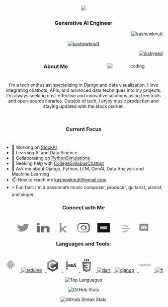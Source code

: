 <h1 align="center">
    <img src="https://readme-typing-svg.herokuapp.com/?font=Rightous&size=35&center=true&vCenter=true&width=600&height=70&duration=4500&lines=Hoohaa!+👋,+I'm+Rajat+Disawal!" />
</h1>
<h3 align="center">Generative AI Engineer</h3>


<p align="right"> <img src="https://komarev.com/ghpvc/?username=kashewknutt&label=Profile%20views&color=0e75b6&style=flat" alt="kashewknutt" /> </p>

<p align="center"> <a href="https://github.com/ryo-ma/github-profile-trophy"><img src="https://github-profile-trophy.vercel.app/?username=kashewknutt" alt="kashewknutt" /></a> </p>

<p align="right"> <a href="https://twitter.com/diskyped" target="blank"><img src="https://img.shields.io/twitter/follow/diskyped?logo=twitter&style=for-the-badge" alt="diskyped" /></a> </p>

<div align="center">
<img align="right" alt="coding" width="35%" src="https://github.com/kashewknutt/kashewknutt/blob/main/HelloWorld.gif">
<h3 align="center">About Me</h3>
<h1></h1>
<p align="center">I'm a tech enthusiast specializing in Django and data visualization. I love integrating chatbots, APIs, and advanced data techniques into my projects. I'm always seeking cost-effective and innovative solutions using free tools and open-source libraries. Outside of tech, I enjoy music production and staying updated with the stock market.</p>
<br>
</div>
<h3 align="center">Current Focus</h3>
<h1></h1>
<ul align="left">
    <li>🔭 Working on <a href="https://github.com/kashewknutt/StockAI">StockAI</a></li>
    <li>🌱 Learning AI and Data Science</li>
    <li>👯 Collaborating on <a href="https://github.com/kashewknutt/understandingSimulations">PythonSimulations</a></li>
    <li>🤝 Seeking help with <a href="https://github.com/kashewknutt/VESITCourseGPT">CollegeSyllabusChatbot</a></li>
    <li>💬 Ask me about Django, Python, LLM, GenAI, Data Analysis and Machine Learning</li>
    <li>📫 How to reach me <a href="mailto:kashewknutt@gmail.com">kashewknutt@gmail.com</a></li>
    <li>⚡ Fun fact: I'm a passionate music composer, producer, guitarist, pianist, and singer.</li>
    <!--
    <li>📄 Know about my experiences [publicresume.com](publicresume.com)</li>
    <li>📝 I regularly write articles on [futureblog.com](futureblog.com)</li>
    <li>👨‍💻 All of my projects are available at [temporarylink.com](temporarylink.com)</li>
    -->
</ul>

<h3 align="center">Connect with Me</h3>
<h1></h1>

<p align="center">
    <a href="https://twitter.com/diskyped" target="_blank"><img src="https://raw.githubusercontent.com/kashewknutt/kashewknutt/main/icons/twitter.svg" alt="diskyped" height="30" width="40" style="margin: 0 10px; filter: grayscale(100%); transition: filter 0.3s ease-in-out;" onmouseover="this.style.filter='none'" onmouseout="this.style.filter='grayscale(100%)'"/></a>
    <a href="https://linkedin.com/in/rajat-disawal-b1a805215" target="_blank"><img src="https://raw.githubusercontent.com/kashewknutt/kashewknutt/main/icons/linked-in-alt.svg" alt="rajat-disawal-b1a805215" height="30" width="40" style="margin: 0 10px; filter: grayscale(100%); transition: filter 0.3s ease-in-out;" onmouseover="this.style.filter='none'" onmouseout="this.style.filter='grayscale(100%)'"/></a>
    <a href="https://kaggle.com/kashewknutt" target="_blank"><img src="https://raw.githubusercontent.com/kashewknutt/kashewknutt/main/icons/kaggle.svg" alt="kashewknutt" height="30" width="40" style="margin: 0 10px; filter: grayscale(100%); transition: filter 0.3s ease-in-out;" onmouseover="this.style.filter='none'" onmouseout="this.style.filter='grayscale(100%)'"/></a>
    <a href="https://instagram.com/rajatdisawal" target="_blank"><img src="https://raw.githubusercontent.com/kashewknutt/kashewknutt/main/icons/instagram.svg" alt="rajatdisawal" height="30" width="40" style="margin: 0 10px; filter: grayscale(100%); transition: filter 0.3s ease-in-out;" onmouseover="this.style.filter='none'" onmouseout="this.style.filter='grayscale(100%)'"/></a>
    <a href="https://www.hackerrank.com/kashewknutt" target="_blank"><img src="https://raw.githubusercontent.com/kashewknutt/kashewknutt/main/icons/hackerrank.svg" alt="kashewknutt" height="30" width="40" style="margin: 0 10px; filter: grayscale(100%); transition: filter 0.3s ease-in-out;" onmouseover="this.style.filter='none'" onmouseout="this.style.filter='grayscale(100%)'"/></a>
    <a href="https://www.leetcode.com/kashewknutt" target="_blank"><img src="https://raw.githubusercontent.com/kashewknutt/kashewknutt/main/icons/leet-code.svg" alt="kashewknutt" height="30" width="40" style="margin: 0 10px; filter: grayscale(100%); transition: filter 0.3s ease-in-out;" onmouseover="this.style.filter='none'" onmouseout="this.style.filter='grayscale(100%)'"/></a>
    <a href="https://discord.gg/VaU2qNyJ" target="_blank"><img src="https://raw.githubusercontent.com/kashewknutt/kashewknutt/main/icons/discord.svg" alt="VaU2qNyJ" height="30" width="40" style="margin: 0 10px; filter: grayscale(100%); transition: filter 0.3s ease-in-out;" onmouseover="this.style.filter='none'" onmouseout="this.style.filter='grayscale(100%)'"/></a>
</p>

<h3 align="center">Languages and Tools:</h3>
<h1></h1>

<div align="center" style="overflow-x: auto; white-space: nowrap;">
    <a href="https://developer.android.com" target="_blank" rel="noreferrer">
        <img src="https://raw.githubusercontent.com/devicons/devicon/master/icons/android/android-original-wordmark.svg" alt="android" width="40" height="40"
            style="margin-right: 10px; filter: grayscale(100%); transition: filter 0.3s ease-in-out;" onmouseover="this.style.filter='none'"
            onmouseout="this.style.filter='grayscale(100%)'"/>
    </a>
    <a href="https://www.arduino.cc/" target="_blank" rel="noreferrer">
        <img src="https://cdn.worldvectorlogo.com/logos/arduino-1.svg" alt="arduino" width="40" height="40"
            style="margin-right: 10px; filter: grayscale(100%); transition: filter 0.3s ease-in-out;" onmouseover="this.style.filter='none'"
            onmouseout="this.style.filter='grayscale(100%)'"/>
    </a>
    <a href="https://www.cprogramming.com/" target="_blank" rel="noreferrer">
        <img src="https://raw.githubusercontent.com/devicons/devicon/master/icons/c/c-original.svg" alt="c" width="40" height="40"
            style="margin-right: 10px; filter: grayscale(100%); transition: filter 0.3s ease-in-out;" onmouseover="this.style.filter='none'"
            onmouseout="this.style.filter='grayscale(100%)'"/>
    </a>
    <a href="https://canvasjs.com" target="_blank" rel="noreferrer">
        <img src="https://raw.githubusercontent.com/Hardik0307/Hardik0307/master/assets/canvasjs-charts.svg" alt="canvasjs" width="40" height="40"
            style="margin-right: 10px; filter: grayscale(100%); transition: filter 0.3s ease-in-out;" onmouseover="this.style.filter='none'"
            onmouseout="this.style.filter='grayscale(100%)'"/>
    </a>
    <a href="https://www.w3schools.com/css/" target="_blank" rel="noreferrer">
        <img src="https://raw.githubusercontent.com/devicons/devicon/master/icons/css3/css3-original-wordmark.svg" alt="css3" width="40" height="40"
            style="margin-right: 10px; filter: grayscale(100%); transition: filter 0.3s ease-in-out;" onmouseover="this.style.filter='none'"
            onmouseout="this.style.filter='grayscale(100%)'"/>
    </a>
    <a href="https://dart.dev" target="_blank" rel="noreferrer">
        <img src="https://www.vectorlogo.zone/logos/dartlang/dartlang-icon.svg" alt="dart" width="40" height="40"
            style="margin-right: 10px; filter: grayscale(100%); transition: filter 0.3s ease-in-out;" onmouseover="this.style.filter='none'"
            onmouseout="this.style.filter='grayscale(100%)'"/>
    </a>
    <a href="https://www.djangoproject.com/" target="_blank" rel="noreferrer">
        <img src="https://cdn.worldvectorlogo.com/logos/django.svg" alt="django" width="40" height="40"
            style="margin-right: 10px; filter: grayscale(100%); transition: filter 0.3s ease-in-out;" onmouseover="this.style.filter='none'"
            onmouseout="this.style.filter='grayscale(100%)'"/>
    </a>
    <a href="https://expressjs.com" target="_blank" rel="noreferrer">
        <img src="https://raw.githubusercontent.com/devicons/devicon/master/icons/express/express-original-wordmark.svg" alt="express" width="40" height="40"
            style="margin-right: 10px; filter: grayscale(100%); transition: filter 0.3s ease-in-out;" onmouseover="this.style.filter='none'"
            onmouseout="this.style.filter='grayscale(100%)'"/>
    </a>
    <a href="https://www.figma.com/" target="_blank" rel="noreferrer">
        <img src="https://www.vectorlogo.zone/logos/figma/figma-icon.svg" alt="figma" width="40" height="40"
            style="margin-right: 10px; filter: grayscale(100%); transition: filter 0.3s ease-in-out;" onmouseover="this.style.filter='none'"
            onmouseout="this.style.filter='grayscale(100%)'"/>
    </a>
    <a href="https://firebase.google.com/" target="_blank" rel="noreferrer">
        <img src="https://www.vectorlogo.zone/logos/firebase/firebase-icon.svg" alt="firebase" width="40" height="40"
            style="margin-right: 10px; filter: grayscale(100%); transition: filter 0.3s ease-in-out;" onmouseover="this.style.filter='none'"
            onmouseout="this.style.filter='grayscale(100%)'"/>
    </a>
    <a href="https://flask.palletsprojects.com/" target="_blank" rel="noreferrer">
        <img src="https://www.vectorlogo.zone/logos/pocoo_flask/pocoo_flask-icon.svg" alt="flask" width="40" height="40"
            style="margin-right: 10px; filter: grayscale(100%); transition: filter 0.3s ease-in-out;" onmouseover="this.style.filter='none'"
            onmouseout="this.style.filter='grayscale(100%)'"/>
    </a>
    <a href="https://flutter.dev" target="_blank" rel="noreferrer">
        <img src="https://www.vectorlogo.zone/logos/flutterio/flutterio-icon.svg" alt="flutter" width="40" height="40"
            style="margin-right: 10px; filter: grayscale(100%); transition: filter 0.3s ease-in-out;" onmouseover="this.style.filter='none'"
            onmouseout="this.style.filter='grayscale(100%)'"/>
    </a>
    <a href="https://git-scm.com/" target="_blank" rel="noreferrer">
        <img src="https://www.vectorlogo.zone/logos/git-scm/git-scm-icon.svg" alt="git" width="40" height="40"
            style="margin-right: 10px; filter: grayscale(100%); transition: filter 0.3s ease-in-out;" onmouseover="this.style.filter='none'"
            onmouseout="this.style.filter='grayscale(100%)'"/>
    </a>
    <a href="https://heroku.com" target="_blank" rel="noreferrer">
        <img src="https://www.vectorlogo.zone/logos/heroku/heroku-icon.svg" alt="heroku" width="40" height="40"
            style="margin-right: 10px; filter: grayscale(100%); transition: filter 0.3s ease-in-out;" onmouseover="this.style.filter='none'"
            onmouseout="this.style.filter='grayscale(100%)'"/>
    </a>
    <a href="https://www.w3.org/html/" target="_blank" rel="noreferrer">
        <img src="https://raw.githubusercontent.com/devicons/devicon/master/icons/html5/html5-original-wordmark.svg" alt="html5" width="40" height="40"
            style="margin-right: 10px; filter: grayscale(100%); transition: filter 0.3s ease-in-out;" onmouseover="this.style.filter='none'"
            onmouseout="this.style.filter='grayscale(100%)'"/>
    </a>
    <a href="https://www.java.com" target="_blank" rel="noreferrer">
        <img src="https://raw.githubusercontent.com/devicons/devicon/master/icons/java/java-original.svg" alt="java" width="40" height="40"
            style="margin-right: 10px; filter: grayscale(100%); transition: filter 0.3s ease-in-out;" onmouseover="this.style.filter='none'"
            onmouseout="this.style.filter='grayscale(100%)'"/>
    </a>
    <a href="https://developer.mozilla.org/en-US/docs/Web/JavaScript" target="_blank" rel="noreferrer">
        <img src="https://raw.githubusercontent.com/devicons/devicon/master/icons/javascript/javascript-original.svg" alt="javascript" width="40" height="40"
            style="margin-right: 10px; filter: grayscale(100%); transition: filter 0.3s ease-in-out;" onmouseover="this.style.filter='none'"
            onmouseout="this.style.filter='grayscale(100%)'"/>
    </a>
    <a href="https://kotlinlang.org" target="_blank" rel="noreferrer">
        <img src="https://www.vectorlogo.zone/logos/kotlinlang/kotlinlang-icon.svg" alt="kotlin" width="40" height="40"
            style="margin-right: 10px; filter: grayscale(100%); transition: filter 0.3s ease-in-out;" onmouseover="this.style.filter='none'"
            onmouseout="this.style.filter='grayscale(100%)'"/>
    </a>
    <a href="https://www.linux.org/" target="_blank" rel="noreferrer">
        <img src="https://raw.githubusercontent.com/devicons/devicon/master/icons/linux/linux-original.svg" alt="linux" width="40" height="40"
            style="margin-right: 10px; filter: grayscale(100%); transition: filter 0.3s ease-in-out;" onmouseover="this.style.filter='none'"
            onmouseout="this.style.filter='grayscale(100%)'"/>
    </a>
    <a href="https://www.mathworks.com/" target="_blank" rel="noreferrer">
        <img src="https://upload.wikimedia.org/wikipedia/commons/2/21/Matlab_Logo.png" alt="matlab" width="40" height="40"
            style="margin-right: 10px; filter: grayscale(100%); transition: filter 0.3s ease-in-out;" onmouseover="this.style.filter='none'"
            onmouseout="this.style.filter='grayscale(100%)'"/>
    </a>
    <a href="https://www.mongodb.com/" target="_blank" rel="noreferrer">
        <img src="https://raw.githubusercontent.com/devicons/devicon/master/icons/mongodb/mongodb-original-wordmark.svg" alt="mongodb" width="40" height="40"
            style="margin-right: 10px; filter: grayscale(100%); transition: filter 0.3s ease-in-out;" onmouseover="this.style.filter='none'"
            onmouseout="this.style.filter='grayscale(100%)'"/>
    </a>
    <a href="https://www.microsoft.com/en-us/sql-server" target="_blank" rel="noreferrer">
        <img src="https://www.svgrepo.com/show/303229/microsoft-sql-server-logo.svg" alt="mssql" width="40" height="40"
            style="margin-right: 10px; filter: grayscale(100%); transition: filter 0.3s ease-in-out;" onmouseover="this.style.filter='none'"
            onmouseout="this.style.filter='grayscale(100%)'"/>
    </a>
    <a href="https://www.mysql.com/" target="_blank" rel="noreferrer">
        <img src="https://raw.githubusercontent.com/devicons/devicon/master/icons/mysql/mysql-original-wordmark.svg" alt="mysql" width="40" height="40"
            style="margin-right: 10px; filter: grayscale(100%); transition: filter 0.3s ease-in-out;" onmouseover="this.style.filter='none'"
            onmouseout="this.style.filter='grayscale(100%)'"/>
    </a>
    <a href="https://nextjs.org/" target="_blank" rel="noreferrer">
        <img src="https://cdn.worldvectorlogo.com/logos/nextjs-2.svg" alt="nextjs" width="40" height="40"
            style="margin-right: 10px; filter: grayscale(100%); transition: filter 0.3s ease-in-out;" onmouseover="this.style.filter='none'"
            onmouseout="this.style.filter='grayscale(100%)'"/>
    </a>
    <a href="https://nodejs.org" target="_blank" rel="noreferrer">
        <img src="https://raw.githubusercontent.com/devicons/devicon/master/icons/nodejs/nodejs-original-wordmark.svg" alt="nodejs" width="40" height="40"
            style="margin-right: 10px; filter: grayscale(100%); transition: filter 0.3s ease-in-out;" onmouseover="this.style.filter='none'"
            onmouseout="this.style.filter='grayscale(100%)'"/>
    </a>
    <a href="https://opencv.org/" target="_blank" rel="noreferrer">
        <img src="https://www.vectorlogo.zone/logos/opencv/opencv-icon.svg" alt="opencv" width="40" height="40"
            style="margin-right: 10px; filter: grayscale(100%); transition: filter 0.3s ease-in-out;" onmouseover="this.style.filter='none'"
            onmouseout="this.style.filter='grayscale(100%)'"/>
    </a>
    <a href="https://pandas.pydata.org/" target="_blank" rel="noreferrer">
        <img src="https://raw.githubusercontent.com/devicons/devicon/2ae2a900d2f041da66e950e4d48052658d850630/icons/pandas/pandas-original.svg" alt="pandas" width="40" height="40"
            style="margin-right: 10px; filter: grayscale(100%); transition: filter 0.3s ease-in-out;" onmouseover="this.style.filter='none'"
            onmouseout="this.style.filter='grayscale(100%)'"/>
    </a>
    <a href="https://postman.com" target="_blank" rel="noreferrer">
        <img src="https://www.vectorlogo.zone/logos/getpostman/getpostman-icon.svg" alt="postman" width="40" height="40"
            style="margin-right: 10px; filter: grayscale(100%); transition: filter 0.3s ease-in-out;" onmouseover="this.style.filter='none'"
            onmouseout="this.style.filter='grayscale(100%)'"/>
    </a>
    <a href="https://www.python.org" target="_blank" rel="noreferrer">
        <img src="https://raw.githubusercontent.com/devicons/devicon/master/icons/python/python-original.svg" alt="python" width="40" height="40"
            style="margin-right: 10px; filter: grayscale(100%); transition: filter 0.3s ease-in-out;" onmouseover="this.style.filter='none'"
            onmouseout="this.style.filter='grayscale(100%)'"/>
    </a>
    <a href="https://pytorch.org/" target="_blank" rel="noreferrer">
        <img src="https://www.vectorlogo.zone/logos/pytorch/pytorch-icon.svg" alt="pytorch" width="40" height="40"
            style="margin-right: 10px; filter: grayscale(100%); transition: filter 0.3s ease-in-out;" onmouseover="this.style.filter='none'"
            onmouseout="this.style.filter='grayscale(100%)'"/>
    </a>
    <a href="https://reactjs.org/" target="_blank" rel="noreferrer">
        <img src="https://raw.githubusercontent.com/devicons/devicon/master/icons/react/react-original-wordmark.svg" alt="react" width="40" height="40"
            style="margin-right: 10px; filter: grayscale(100%); transition: filter 0.3s ease-in-out;" onmouseover="this.style.filter='none'"
            onmouseout="this.style.filter='grayscale(100%)'"/>
    </a>
    <a href="https://scikit-learn.org/" target="_blank" rel="noreferrer">
        <img src="https://upload.wikimedia.org/wikipedia/commons/0/05/Scikit_learn_logo_small.svg" alt="scikit_learn" width="40" height="40"
            style="margin-right: 10px; filter: grayscale(100%); transition: filter 0.3s ease-in-out;" onmouseover="this.style.filter='none'"
            onmouseout="this.style.filter='grayscale(100%)'"/>
    </a>
    <a href="https://www.selenium.dev" target="_blank" rel="noreferrer">
        <img src="https://raw.githubusercontent.com/detain/svg-logos/780f25886640cef088af994181646db2f6b1a3f8/svg/selenium-logo.svg" alt="selenium" width="40" height="40"
            style="margin-right: 10px; filter: grayscale(100%); transition: filter 0.3s ease-in-out;" onmouseover="this.style.filter='none'"
            onmouseout="this.style.filter='grayscale(100%)'"/>
    </a>
    <a href="https://www.sqlite.org/" target="_blank" rel="noreferrer">
        <img src="https://www.vectorlogo.zone/logos/sqlite/sqlite-icon.svg" alt="sqlite" width="40" height="40"
            style="margin-right: 10px; filter: grayscale(100%); transition: filter 0.3s ease-in-out;" onmouseover="this.style.filter='none'"
            onmouseout="this.style.filter='grayscale(100%)'"/>
    </a>
    <a href="https://www.tensorflow.org" target="_blank" rel="noreferrer">
        <img src="https://www.vectorlogo.zone/logos/tensorflow/tensorflow-icon.svg" alt="tensorflow" width="40" height="40"
            style="margin-right: 10px; filter: grayscale(100%); transition: filter 0.3s ease-in-out;" onmouseover="this.style.filter='none'"
            onmouseout="this.style.filter='grayscale(100%)'"/>
    </a>
</div>

<p align="center"> <!-- Center-align the following statistics -->
    <img src="https://github-readme-stats.vercel.app/api/top-langs/?username=kashewknutt&layout=compact&langs_count=8" alt="Top Languages" />
</p>

<p align="center"> <!-- Center-align the following statistics -->
    <img src="https://github-readme-stats.vercel.app/api?username=kashewknutt&show_icons=true" alt="GitHub Stats" />
</p>

<p align="center"> <!-- Center-align the following statistics -->
    <img src="https://github-readme-streak-stats.herokuapp.com/?user=kashewknutt" alt="GitHub Streak Stats" />
</p>
